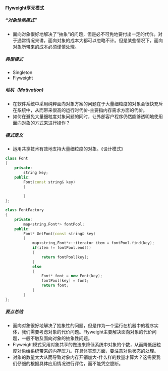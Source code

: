 #### Flyweight享元模式

##### “对象性能模式”

- 面向对象很好地解决了“抽象“的问题，但是必不可免地要付出一定的代价。对于通常情况来讲，面向对象的成本大都可以忽略不计。但是某些情况下，面向对象所带来的成本必须谨慎处理。

##### 典型模式

- Singleton
- Flyweight

##### 动机（Motivation)

- 在软件系统中采用纯粹面向对象方案的问题在于大量细粒度的对象会很快充斥在系统中，从而带来很高的运行时代价-主要指内存需求方面的代价。
- 如何在避免大量细粒度对象问题的同时，让外部客户程序仍然能够透明地使用面向对象的方式来进行操作？

##### 模式定义

- 运用共享技术有效地支持大量细粒度的对象。《设计模式》

```c++
class Font
{
    private:
    	string key;
    public:
    	Font(const string& key)
        {
            
        }
};

class FontFactory
{
    private:
    	map<string,Font*> fontPool;
    public:
    	Font* GetFont(const string& key)
        {
            map<string,Font*>::iterator item = fontPool.find(key);
            if(item != fontPool.end())
            {
                return fontPool[key];
            }
            else
            {
                Font* font = new Font(key);
                fontPool[key] = font;
                return font;
            }
        }
};
```

##### 要点总结

- 面向对象很好地解决了抽象性的问题，但是作为一个运行在机器中的程序实体，我们需要考虑对象的代价问题。Flyweight主要解决面向对象的代价问题，一般不触及面向对象的抽象性问题。
- Flyweight模式采用对象共享的做法来降低系统中对象的个数，从而降低细粒度对象给系统带来的内存压力。在具体实现方面，要注意对象状态的处理。
- 对象的数量太大从而导致对象内存开销加大-什么样的数量才算大？这需要我们仔细的根据具体应用情况进行评估，而不能凭空臆断。
